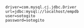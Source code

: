 ```properties
driver=com.mysql.cj.jdbc.Driver
url=jdbc:mysql://localhost/empdb
user=sotogito
password=sotogito
```
